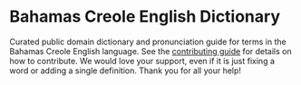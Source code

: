 
# Bahamas Creole English Dictionary

Curated public domain dictionary and pronunciation guide for terms in the Bahamas Creole English language. See the [contributing guide](https://github.com/drumworkteam/term/blob/make/.github/contributing.md) for details on how to contribute. We would love your support, even if it is just fixing a word or adding a single definition. Thank you for all your help!